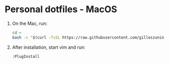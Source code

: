 # Personal dotfiles - MacOS

1. On the Mac, run:
    ```bash
    cd ~
    bash -c "$(curl -fsSL https://raw.githubusercontent.com/gilleszunino/dotfiles/macos/configure.sh)"
    ```

2. After installation, start vim and run:
    ```bash
    :PlugInstall
    ```
